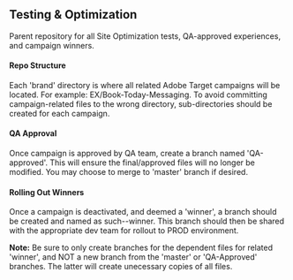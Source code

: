 # <h2>Testing & Optimization</h2>
Parent repository for all Site Optimization tests, QA-approved experiences, and campaign winners.

<h4>Repo Structure</h4>
Each 'brand' directory is where all related Adobe Target campaigns will be located. For example: EX/Book-Today-Messaging. To avoid committing campaign-related files to the wrong directory, sub-directories should be created for each campaign.

<h4>QA Approval</h4>
Once campaign is approved by QA team, create a branch named 'QA-approved'. This will ensure the final/approved files will no longer be modified. You may choose to merge to 'master' branch if desired.

<h4>Rolling Out Winners</h4>
Once a campaign is deactivated, and deemed a 'winner', a branch should be created and named as such--winner. This branch should then be shared with the appropriate dev team for rollout to PROD environment.

<b>Note:</b> Be sure to only create branches for the dependent files for related 'winner', and NOT a new branch from the 'master' or 'QA-Approved' branches. The latter will create unecessary copies of all files.
